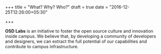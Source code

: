 +++
title = "What? Why? Who?"
draft = true
date = "2016-12-25T12:26:00+05:30"

+++

**OSD Labs** is an initiative to foster the open source culture and innovation inside campus. We believe that, by developing a community of developers and designers, we can extract the full potential of our capabilities and contribute to campus infrastructure.